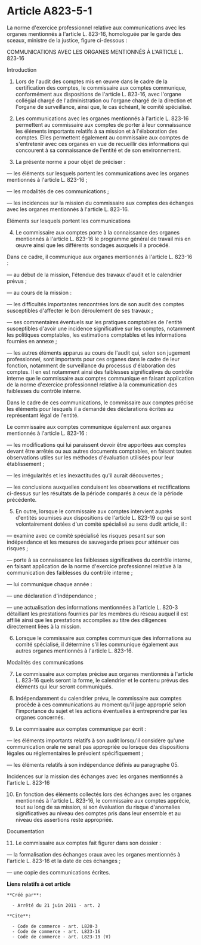 # Article A823-5-1

La norme d'exercice professionnel relative aux communications avec les organes mentionnés à l'article L. 823-16, homologuée
par le garde des sceaux, ministre de la justice, figure ci-dessous : 

COMMUNICATIONS AVEC LES ORGANES MENTIONNÉS À L'ARTICLE L. 823-16 

Introduction 

1. Lors de l'audit des comptes mis en œuvre dans le cadre de la certification des comptes, le commissaire aux comptes
communique, conformément aux dispositions de l'article L. 823-16, avec l'organe collégial chargé de l'administration ou
l'organe chargé de la direction et l'organe de surveillance, ainsi que, le cas échéant, le comité spécialisé. 

2. Les communications avec les organes mentionnés à l'article L. 823-16 permettent au commissaire aux comptes de porter à
leur connaissance les éléments importants relatifs à sa mission et à l'élaboration des comptes. Elles permettent également au
commissaire aux comptes de s'entretenir avec ces organes en vue de recueillir des informations qui concourent à sa
connaissance de l'entité et de son environnement. 

3. La présente norme a pour objet de préciser : 

― les éléments sur lesquels portent les communications avec les organes mentionnés à l'article L. 823-16 ; 

― les modalités de ces communications ; 

― les incidences sur la mission du commissaire aux comptes des échanges avec les organes mentionnés à l'article L. 823-16. 

Eléments sur lesquels portent les communications 

4. Le commissaire aux comptes porte à la connaissance des organes mentionnés à l'article L. 823-16 le programme général de
travail mis en œuvre ainsi que les différents sondages auxquels il a procédé. 

Dans ce cadre, il communique aux organes mentionnés à l'article L. 823-16 : 

― au début de la mission, l'étendue des travaux d'audit et le calendrier prévus ; 

― au cours de la mission : 

― les difficultés importantes rencontrées lors de son audit des comptes susceptibles d'affecter le bon déroulement de ses
travaux ; 

― ses commentaires éventuels sur les pratiques comptables de l'entité susceptibles d'avoir une incidence significative sur
les comptes, notamment les politiques comptables, les estimations comptables et les informations fournies en annexe ; 

― les autres éléments apparus au cours de l'audit qui, selon son jugement professionnel, sont importants pour ces organes
dans le cadre de leur fonction, notamment de surveillance du processus d'élaboration des comptes. Il en est notamment ainsi
des faiblesses significatives du contrôle interne que le commissaire aux comptes communique en faisant application de la
norme d'exercice professionnel relative à la communication des faiblesses du contrôle interne. 

Dans le cadre de ces communications, le commissaire aux comptes précise les éléments pour lesquels il a demandé des
déclarations écrites au représentant légal de l'entité. 

Le commissaire aux comptes communique également aux organes mentionnés à l'article L. 823-16 : 

― les modifications qui lui paraissent devoir être apportées aux comptes devant être arrêtés ou aux autres documents
comptables, en faisant toutes observations utiles sur les méthodes d'évaluation utilisées pour leur établissement ; 

― les irrégularités et les inexactitudes qu'il aurait découvertes ; 

― les conclusions auxquelles conduisent les observations et rectifications ci-dessus sur les résultats de la période comparés
à ceux de la période précédente. 

5. En outre, lorsque le commissaire aux comptes intervient auprès d'entités soumises aux dispositions de l'article L. 823-19
ou qui se sont volontairement dotées d'un comité spécialisé au sens dudit article, il : 

― examine avec ce comité spécialisé les risques pesant sur son indépendance et les mesures de sauvegarde prises pour atténuer
ces risques ; 

― porte à sa connaissance les faiblesses significatives du contrôle interne, en faisant application de la norme d'exercice
professionnel relative à la communication des faiblesses du contrôle interne ; 

― lui communique chaque année : 

― une déclaration d'indépendance ; 

― une actualisation des informations mentionnées à l'article L. 820-3 détaillant les prestations fournies par les membres du
réseau auquel il est affilié ainsi que les prestations accomplies au titre des diligences directement liées à la mission. 

6. Lorsque le commissaire aux comptes communique des informations au comité spécialisé, il détermine s'il les communique
également aux autres organes mentionnés à l'article L. 823-16. 

Modalités des communications 

7. Le commissaire aux comptes précise aux organes mentionnés à l'article L. 823-16 quels seront la forme, le calendrier et le
contenu prévus des éléments qui leur seront communiqués. 

8. Indépendamment du calendrier prévu, le commissaire aux comptes procède à ces communications au moment qu'il juge approprié
selon l'importance du sujet et les actions éventuelles à entreprendre par les organes concernés. 

9. Le commissaire aux comptes communique par écrit : 

― les éléments importants relatifs à son audit lorsqu'il considère qu'une communication orale ne serait pas appropriée ou
lorsque des dispositions légales ou réglementaires le prévoient spécifiquement ; 

― les éléments relatifs à son indépendance définis au paragraphe 05. 

Incidences sur la mission des échanges avec les organes mentionnés à l'article L. 823-16 

10. En fonction des éléments collectés lors des échanges avec les organes mentionnés à l'article L. 823-16, le commissaire
aux comptes apprécie, tout au long de sa mission, si son évaluation du risque d'anomalies significatives au niveau des
comptes pris dans leur ensemble et au niveau des assertions reste appropriée. 

Documentation 

11. Le commissaire aux comptes fait figurer dans son dossier : 

― la formalisation des échanges oraux avec les organes mentionnés à l'article L. 823-16 et la date de ces échanges ;

― une copie des communications écrites.

**Liens relatifs à cet article**

	**Créé par**:

	  - Arrêté du 21 juin 2011 - art. 2

	**Cite**:

	  - Code de commerce - art. L820-3
	  - Code de commerce - art. L823-16
	  - Code de commerce - art. L823-19 (V)

